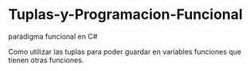 # Tuplas-y-Programacion-Funcional
paradigma funcional en C#

Como utilizar las tuplas para poder guardar en variables funciones que tienen otras funciones.
